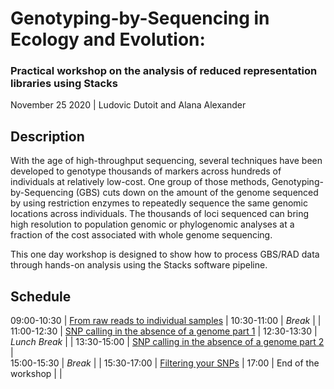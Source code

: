 # Genotyping-by-Sequencing in Ecology and Evolution:

### Practical workshop on the analysis of reduced representation libraries using Stacks

November 25 2020 | Ludovic Dutoit and Alana Alexander

## Description
With the age of high\-throughput sequencing, several techniques have been developed to
genotype thousands of markers across hundreds of individuals at relatively low\-cost. One
group of those methods, Genotyping\-by\-Sequencing (GBS) cuts down on the amount of the genome sequenced
by using restriction enzymes to repeatedly sequence the same genomic locations across
individuals. The thousands of loci sequenced can bring high resolution to population
genomic or phylogenomic analyses at a fraction of the cost associated with whole genome
sequencing.

This one day workshop is designed to show how to process GBS/RAD data through
hands\-on analysis using the Stacks software pipeline.

## Schedule


09:00-10:30 | [From raw reads to individual samples](sessions/stacks.md)  | 
10:30-11:00 | *Break* | |
11:00-12:30 | [SNP calling in the absence of a genome part 1](sessions/stacks.md) | 
12:30-13:30 | *Lunch Break* | |
13:30-15:00 | [SNP calling in the absence of a genome part 2](sessions/stacks.md) | \
15:00-15:30 | *Break* | |
15:30-17:00 | [Filtering your SNPs](sessions/filteringSNPs.md) | 
17:00 | End of the workshop | |



